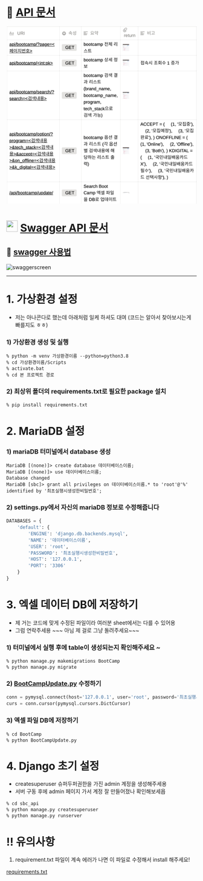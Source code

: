 # 📄 [API 문서 ](https://www.notion.so/115c8836a57544c28a0a50d62442548d)

![img.png](img.png)


# <img src="https://user-images.githubusercontent.com/90851865/153856993-7e04e799-ece4-4758-9b81-18df8065ba6b.png" width="30" height="30"> [Swagger API 문서](http://ec2-13-209-65-110.ap-northeast-2.compute.amazonaws.com:8000/swagger/)

## 📄 [swagger 사용법](https://wonderful-loan-f23.notion.site/SWAGGER-82505cf6c13845368f557932dc523d12)

<img width="600" alt="swaggerscreen" src="https://user-images.githubusercontent.com/90851865/153856335-8c1f13ec-70e2-41c0-b7b3-8807df41c3b9.png">


---
# 1. 가상환경 설정

- 저는 아나콘다로 했는데 아래처럼 일케 하셔도 대여 (코드는 알아서 찾아보시는게 빠를지도 ㅎㅎ)

### 1) 가상환경 생성 및 실행

```
% python -m venv 가상환경이름 --python=python3.8
% cd 가상환경이름/Scripts
% activate.bat 
% cd 본 프로젝트 경로 

```

### 2) 최상위 폴더의 requirements.txt로 필요한 package 설치

```
% pip install requirements.txt
```

# 2. MariaDB 설정

### 1) mariaDB 터미널에서 database 생성

```
MariaDB [(none)]> create database 데이터베이스이름;
MariaDB [(none)]> use 데이터베이스이름;
Database changed
MariaDB [sbc]> grant all privileges on 데이터베이스이름.* to 'root'@'%' identified by '최초실행시생성한비밀번호';
```

### 2) settings.py에서 자신의 mariaDB 정보로 수정해줍니다

```python
DATABASES = {
    'default': {
        'ENGINE': 'django.db.backends.mysql',
        'NAME': '데이터베이스이름',
        'USER': 'root',
        'PASSWORD': '최초실행시생성한비밀번호',
        'HOST': '127.0.0.1',
        'PORT': '3306'
    }
}
```

# 3.  엑셀 데이터 DB에 저장하기

- 제 거는 코드에 맞게 수정된 파일이라 여러분 sheet에서는 다를 수 있어용
- 그럼 연락주세용 ~~~ 아님 제 걸로 그냥 돌려주세요~~~

### 1) 터미널에서 실행 후에 table이 생성되는지 확인해주세요 ~

```
% python manage.py makemigrations BootCamp
% python manage.py migrate 
```

### 2) [BootCampUpdate.py](http://BootCampUpdate.py) 수정하기

```python
conn = pymysql.connect(host='127.0.0.1', user='root', password='최초실행시생성한비밀번호', db='sbc')
curs = conn.cursor(pymysql.cursors.DictCursor)
```


### 3) 엑셀 파일 DB에 저장하기
```
% cd BootCamp
% python BootCampUpdate.py 
```


# 4. Django 초기 설정

- createsuperuser 슈퍼두퍼권한을 가진 admin 계정을 생성해주세용
- 서버 구동 후에 admin 페이지 가서 계정 잘 만들어졌나 확인해보세욥

```
% cd sbc_api
% python manage.py createsuperuser 
% python manage.py runserver 
```

# ‼️ 유의사항 

1) requirement.txt 파일이 계속 에러가 나면 이 파일로 수정해서 install 해주세요!

[requirements.txt](https://s3-us-west-2.amazonaws.com/secure.notion-static.com/8302aa1f-f046-4fc9-bd15-52dbf3347140/requirements.txt)

